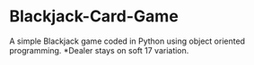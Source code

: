 # Blackjack-Card-Game
A simple Blackjack game coded in Python using object oriented programming. *Dealer stays on soft 17 variation.

